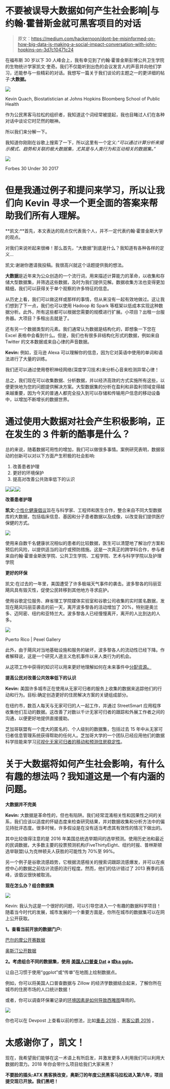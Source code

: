 # 不要被误导大数据如何产生社会影响|与约翰·霍普斯金就可黑客项目的对话

> 原文：<https://medium.com/hackernoon/dont-be-misinformed-on-how-big-data-is-making-a-social-impact-conversation-with-john-hopkins-on-3d7c10471c24>

在福布斯 30 岁以下 30 人峰会上，我有幸见到了约翰·霍普金斯彭博公共卫生学院的生物统计学家凯文·奎奇。我们不仅能听到出色的会议发言人的声音并向他们学习，还能参与一些精彩的对话。我想写一篇关于我们谈论的主题之一的更详细的帖子:**大数据。**

![](img/eae9d4a4a2ca8b642024ee327f455d33.png)

Kevin Quach, Biostatistician at Johns Hopkins Bloomberg School of Public Health

作为公民黑客马拉松的组织者，我知道这个词经常被提起，我也目睹过人们在各种对话中谈论它时茫然的眼神。

所以我们来分解一下。

我知道你刚刚在谷歌上搜索了一下，所以这里有一个定义:*“可以通过计算分析来揭示模式、趋势和关联的极大数据集，尤其是与人类行为和互动相关的数据集。”*

![](img/c71a73e7a55d67e78aa3248b1eacd0e2.png)

Forbes 30 Under 30 2017

# 但是我通过例子和提问来学习，所以让我们向 Kevin 寻求一个更全面的答案来帮助我们所有人理解。

**凯文:**首先，本文表达的观点仅代表我个人，并不一定代表约翰·霍普金斯大学的观点。

对我们来说听起来很棒！那么首先，“大数据”到底是什么？我知道有各种各样的定义…

凯文:谢谢你邀请我投稿。我很高兴就这个话题提供我的想法。

**大数据**是近年来为公众创造的一个流行词，用来描述计算能力的革命，以收集和存储大型数据集，并筛选这些数据，及时为我们提供见解。数据收集方法也变得更加精细，我们可以获得关于单个观察的许多特征的信息。

从历史上看，我们可以做这样或那样的事情，但从来没有一起有效地做过。这让我们想到了下一点，我们也可以使用 Hadoop 和 Spark 等框架以低成本实现这种数据分析。此外，所有这些都可以根据您需要的规模进行扩展。小项目？出租一台服务器。大项目？多租出去就是了。

还有另一个数据类型的元素。我们通常认为数据是结构化的，即想象一下您在 Excel 表格中会看到什么。但是，我们也有很多非结构化形式的数据，例如来自 Twitter 的文本数据或来自心律的声音数据。

**Kevin:** 例如，亚马逊 Alexa 可以理解你的信息，因为它对英语中使用的单词和语法进行了大量的训练。

我们还可以通过使用卷积神经网络(深度学习技术)来分析心音来检测异常心律！

总之，我们现在可以收集数据、分析数据，并以经济高效的方式实施所有这些，以便更快地为您的问题提供解决方案。大型数据集的分析在盈利和非盈利领域变得越来越重要，因为今天的普通人都完全投入到可以存储和传输用户信息的移动设备中，以增加不断增长的数据世界。

# 通过使用大数据对社会产生积极影响，正在发生的 3 件新的酷事是什么？

总的来说，随着数据可用性的增加，我们可以做很多事情。案例研究表明，数据驱动的创新可以对以下方面产生积极的社会影响:

1.  改善患者护理
2.  更好的环境保护
3.  提高对改善公共效率低下的认识

![](img/5646838ed3530af51ccd1eeaeb66a02d.png)![](img/9e2e52c5cc167ac1aea4cd97cfe5ae34.png)![](img/70b6ca351006f20288127d08c6a4351d.png)

**改善患者护理**

**凯文:**[个性化健康倡议](https://rising.jhu.edu/inhealth)旨在与科学家、工程师和医生合作，整合来自不同大型数据库的大数据，包括临床信息、基因和分子患者数据以及成像，以改变我们提供医疗保健的方式。

![](img/2262c4f14af28832eede7855effbac98.png)

使用来自数千名健康状况相似的患者的比较数据，医生可以清楚地了解治疗方案和预后的风险，以提供适当的治疗或预防措施。这是一次真正的跨学科合作，参与者来自约翰·霍普金斯医学院、公共卫生学院、工程学院、艺术与科学学院以及护理学院

**更好的环保**

凯文:在过去的一年里，美国遭受了许多极端天气事件的袭击。波多黎各的玛丽亚飓风具有毁灭性，促使公民转移到其他地方寻求庇护。

使用谷歌定位服务、麻省理工学院媒体实验室和谷歌公司收集的实时匿名数据，发现在飓风玛丽亚袭击的前一天，离开波多黎各的活动增加了 20%，特别是奥兰多、迈阿密、纽约和亚特兰大。波多黎各人已经慢慢离开，离开的人比到达的人多。

![](img/f9050a578c8eafece8496b9efb965a62.png)

Puerto Rico | Pexel Gallery

此外，由于飓风对当地基础设施和服务的破坏，波多黎各人的流动性已经下降。作者解释说，这是一个研究人道主义危机事件以来人类行为的机会。

从这项工作中获得的知识可以用来更好地理解如何在未来事件中[分配资源。](https://vector.childrenshospital.org/2017/11/cellphone-data-hurricane-maria-impact-puerto-rico/)

**提高公民对改善公共效率低下的认识**

**Kevin:** 美国许多城市正在使用从无家可归者的服务上收集的数据来追踪他们的行动和行为。目标:确定创造更好的住房解决方案的关键组成部分。

在纽约市，数百人每天与无家可归的人一起工作，并通过 StreetSmart 应用程序收集他们互动的数据。这改善了对数以千计无家可归者的跟踪和外展工作者之间的沟通，以便更好地提供直接援助。

芝加哥联盟有一个庞大的匿名的、个人级别的数据集，包括过去 15 年中从无家可归者信息管理系统获得帮助的任何人。芝加哥大学的一个团队已经应用他们的数据科学技能来学习[可视化无家可归者的移动和预测住房稳定性](https://dssg.uchicago.edu/2014/08/20/tracking-the-paths-of-homelessness/)。

# 关于大数据将如何产生社会影响，有什么有趣的想法吗？我知道这是一个有内涵的问题。

**大数据并不完美**

**Kevin:** 大数据是革命性的，但也有陷阱。我们经常混淆相关性和因果性之间的关系，我们应该以适度的怀疑态度来检查研究结果，并对数据收集和分析方法中的偏见持批评态度。很多时候，许多假设是在没有适当考虑其有效性的情况下做出的。

其中比较值得注意的是 2016 年美国总统选举期间的选举预测。使用历史池和最近的民调数据，大多数主要的投票预测机构(FiveThirtyEight、纽约时报、普林斯顿选举联盟)认为克林顿夫人获胜的可能性为 70%至 99%。

另一个例子是谷歌流感趋势，它根据流感相关的搜索词跟踪流感爆发，并可以在疾控中心的数据之前估计流感的流行程度。然而，他们的估计错过了 2013 赛季的高峰，该倡议很快被取消。

**现在怎么办？组合数据集**

![](img/01ab66a77a559e4f5dd63ae7c17b16bf.png)

Kevin: 我认为这是一个很好的问题，可以引导您进入一个有趣的数据科学项目！随着当今时代的发展，城市发展的一个重要方面是，你所在城市的数据集可以在网上公开获取。

**1。查看当前开放的数据门户:**

[巴尔的摩公开赛数据](https://data.baltimorecity.gov/)

[奥斯汀公开数据](https://data.austintexas.gov/)

**2。考虑组合不同的数据集，使用** [**美国人口普查 Dat**](https://www.census.gov/data.html) **a 或**[**ka ggle**](https://www.kaggle.com/datasets)**。**

让自己习惯于使用“ggplot”或“传单”在地图上绘制数据点。

例如，你可以将美国人口普查数据与 Zillow 的经济学数据结合起来，了解你所在城市的住房市场的人口统计数据！

或者，你可以调查环保署记录的[环境因素是如何导致西雅图](https://aqs.epa.gov/aqsweb/airdata/download_files.html)降雨的。

![](img/547b98c67a7a84bee24349b5626674c4.png)

你也可以在 Devpost 上查看以前的想法，比如[重击 2016](https://whack2016.devpost.com/submissions) 、[黑客公爵 2016](https://hackduke-2016.devpost.com/submissions) 。

# 太感谢你了，凯文！

现在，我希望我们能够在这一术语上有所启发，并激发更多人利用我们可以利用大数据的潜力。2018 年你会带什么项目给我们大家来黑？

**不要脸的插头:ATX 黑客换改变，奥斯汀的年度公民黑客马拉松进入第六年，项目提交**[](http://atxhackforchange.org/projects/)****现已开放。我们黑吧！****